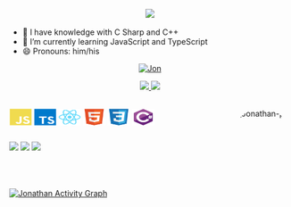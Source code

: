 <p align=center><img src="https://readme-typing-svg.herokuapp.com/?font=Fira+Code&lines=Hi+there!+👋;I'm+Jonathan+!;or+Jon;Nice+to+meet+you!;🤙🔥&center=true&size=28"></p>



- 🔭 I have knowledge with C Sharp and C++
- 🌱 I’m currently learning JavaScript and TypeScript 
- 😄 Pronouns: him/his

<a href="https://github.com/joncavalcanti">
  <p align="center"><img height="180em" src="https://github-readme-streak-stats.herokuapp.com?user=joncavalcanti&theme=dark&date_format=M%20j%5B%2C%20Y%5D" alt="Jon" /></p>
  <p align="center">
    <img height="135em" src="https://github-readme-stats.vercel.app/api?username=joncavalcanti&show_icons=true&theme=dark" />
    <img height="135em" src="https://github-readme-stats.vercel.app/api/top-langs/?username=joncavalcanti&theme=dark&layout=compact" />
  </p>
</a>
  
  <div style="display: inline_block"><br>
  <img align="center" alt="Jonathan-Js" height="30" width="40" src="https://raw.githubusercontent.com/devicons/devicon/master/icons/javascript/javascript-plain.svg">
  <img align="center" alt="Jonathan-Ts" height="30" width="40" src="https://raw.githubusercontent.com/devicons/devicon/master/icons/typescript/typescript-plain.svg">
  <img align="center" alt="Jonathan-React" height="30" width="40" src="https://raw.githubusercontent.com/devicons/devicon/master/icons/react/react-original.svg">
  <img align="center" alt="Jonathan-HTML" height="30" width="40" src="https://raw.githubusercontent.com/devicons/devicon/master/icons/html5/html5-original.svg">
  <img align="center" alt="Jonathan-CSS" height="30" width="40" src="https://raw.githubusercontent.com/devicons/devicon/master/icons/css3/css3-original.svg">
  <img align="center" alt="Jonathan-Csharp" height="30" width="40" src="https://raw.githubusercontent.com/devicons/devicon/master/icons/csharp/csharp-original.svg">
  <img align="right" alt="Jonathan-pic" height="150" style="border-radius:50px;" src="https://i.imgur.com/7A5ZfPJ.gif">
</div>
  
  ##
 
<div> 
 <a href="https://instagram.com/jon.cavalcanti" target="_blank"><img src="https://img.shields.io/badge/-Instagram-%23E4405F?style=for-the-badge&logo=instagram&logoColor=white" target="_blank"></a>
 <a href = "mailto:jonathansavitar@gmail.com"><img src="https://img.shields.io/badge/-Gmail-%23333?style=for-the-badge&logo=gmail&logoColor=white" target="_blank"></a>
 <a href="https://www.linkedin.com/in/jonathan-cavalcanti-5281651a6/" target="_blank"><img src="https://img.shields.io/badge/-LinkedIn-%230077B5?style=for-the-badge&logo=linkedin&logoColor=white" target="_blank"></a> 
 
 
</div>

<br/>
  <br/>
     <br/>

<a href="https://github.com/joncavalcanti/github-readme-activity-graph"><img alt="Jonathan Activity Graph" src="https://activity-graph.herokuapp.com/graph?username=joncavalcanti&bg_color=000000&color=FFFFFF&line=006400&point=FFFFFF&hide_border=true" /></a>

  <br/>
      <br/>
          <br/>
  

